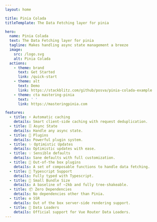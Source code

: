 ```yaml
---
layout: home

title: Pinia Colada
titleTemplate: The Data Fetching layer for pinia

hero:
  name: Pinia Colada
  text: The Data Fetching layer for pinia
  tagline: Makes handling async state management a breeze
  image:
    src: /logo.svg
    alt: Pinia Colada
  actions:
    - theme: brand
      text: Get Started
      link: /quick-start
    - theme: alt
      text: Demo
      link: https://stackblitz.com/github/posva/pinia-colada-example
    - theme: cta mastering-pinia
      text: ' '
      link: https://masteringpinia.com

features:
  - title: ⚡️ Automatic caching
    details: Smart client-side caching with request deduplication.
  - title: 🗄️ Async State
    details: Handle any async state.
  - title: 🔌 Plugins
    details: Powerful plugin system.
  - title: ✨ Optimistic Updates
    details: Optimistic updates with ease.
  - title: 💡 Sensible defaults
    details: Sane defaults with full customization.
  - title: 🧩 Out-of-the box plugins
    details: A set of composable functions to handle data fetching.
  - title: 🔑 Typescript Support
    details: Fully typed with Typescript.
  - title: 💨 Small Bundle Size
    details: A baseline of ~2kb and fully tree-shakeable.
  - title: 📦 Zero Dependencies
    details: No dependencies other than Pinia.
  - title: ⚙️ SSR
    details: Out of the box server-side rendering support.
  - title: 🔄 Data Loaders
    details: Official support for Vue Router Data Loaders.
---
```


<script setup>
// import HomeSponsors from './.vitepress/theme/components/HomeSponsors.vue'
// import './.vitepress/theme/styles/home-links.css'
</script>

<!-- <HomeSponsors /> -->
